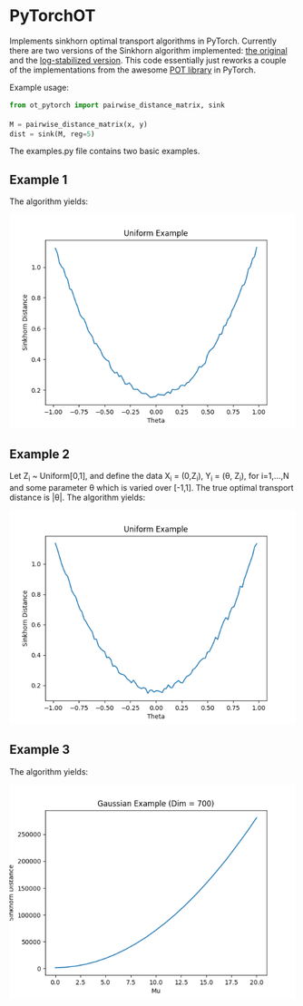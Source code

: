 # PyTorchOT

Implements sinkhorn optimal transport algorithms in PyTorch. Currently there are two versions of the Sinkhorn algorithm implemented: [the original](https://arxiv.org/pdf/1306.0895.pdf) and the [log-stabilized version](https://arxiv.org/pdf/1610.06519.pdf). This code essentially just reworks a couple of the implementations from the awesome [POT library](https://github.com/rflamary/POT/) in PyTorch.

Example usage:
```python
from ot_pytorch import pairwise_distance_matrix, sink

M = pairwise_distance_matrix(x, y)
dist = sink(M, reg=5)
```

The examples.py file contains two basic examples.

## Example 1

The algorithm yields:

![alt text](https://github.com/vincentqb/PyTorchOT/blob/master/plots/uniform_example/uniform_stabilized_example1.png)

## Example 2

Let Z<sub>i</sub> ~ Uniform[0,1], and define the data X<sub>i</sub> = (0,Z<sub>i</sub>), Y<sub>i</sub> = (θ, Z<sub>i</sub>), for i=1,...,N and some parameter θ which is varied over [-1,1]. The true optimal transport distance is |θ|. The algorithm yields:

![alt text](https://github.com/vincentqb/PyTorchOT/blob/master/plots/uniform_example/uniform_example2.png)

## Example 3

The algorithm yields:

![alt text](https://github.com/vincentqb/PyTorchOT/blob/master/plots/gaussian_example/gaussian_example3.png)

